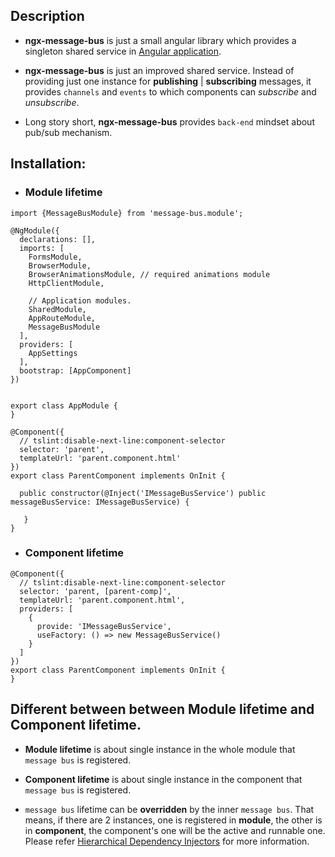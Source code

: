 ## Description

- **ngx-message-bus** is just a small angular library which provides a singleton shared service in [Angular application](https://angular.io/).

- **ngx-message-bus** is just an improved shared service. Instead of providing just one instance for **publishing** | **subscribing** messages, it provides `channels` and `events` to which components can _subscribe_ and _unsubscribe_. 

- Long story short, **ngx-message-bus** provides `back-end` mindset about pub/sub mechanism.



## Installation:

- ### Module lifetime

```
import {MessageBusModule} from 'message-bus.module';

@NgModule({
  declarations: [],
  imports: [
    FormsModule,
    BrowserModule,
    BrowserAnimationsModule, // required animations module
    HttpClientModule,

    // Application modules.
    SharedModule,
    AppRouteModule,
    MessageBusModule
  ],
  providers: [
    AppSettings
  ],
  bootstrap: [AppComponent]
})


export class AppModule {
}
```

```
@Component({
  // tslint:disable-next-line:component-selector
  selector: 'parent',
  templateUrl: 'parent.component.html'
})
export class ParentComponent implements OnInit {

  public constructor(@Inject('IMessageBusService') public messageBusService: IMessageBusService) {
  
   }
}
```

- ### Component lifetime

```
@Component({
  // tslint:disable-next-line:component-selector
  selector: 'parent, [parent-comp]',
  templateUrl: 'parent.component.html',
  providers: [
    {
      provide: 'IMessageBusService',
      useFactory: () => new MessageBusService()
    }
  ]
})
export class ParentComponent implements OnInit {
}
```


## Different between between **Module lifetime** and **Component lifetime**.

- **Module lifetime** is about single instance in the whole module that `message bus` is registered.
- **Component lifetime** is about single instance in the component that `message bus` is registered.

- `message bus` lifetime can be **overridden**  by the inner `message bus`. That means, if there are 2 instances, one is registered in **module**, the other is in **component**, the component's one will be the active and runnable one. Please refer [Hierarchical Dependency Injectors](https://angular.io/guide/hierarchical-dependency-injection) for more information.






